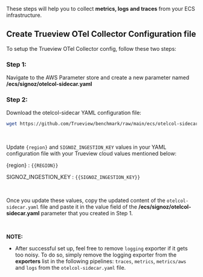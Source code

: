 These steps will help you to collect **metrics, logs and traces** from your ECS infrastructure. 

## Create Trueview OTel Collector Configuration file 

To setup the Trueview OTel Collector config, follow these two steps:

### Step 1: 
Navigate to the AWS Parameter store and create a new parameter named **/ecs/signoz/otelcol-sidecar.yaml**

### Step 2:
Download the otelcol-sidecar YAML configuration file:
```bash
wget https://github.com/Trueview/benchmark/raw/main/ecs/otelcol-sidecar.yaml
```
&nbsp;

Update `{region}` and `SIGNOZ_INGESTION_KEY` values in your YAML configuration file with your Trueview cloud values mentioned below:

{region} : `{{REGION}}`

SIGNOZ_INGESTION_KEY : `{{SIGNOZ_INGESTION_KEY}}`

&nbsp;

Once you update these values, copy the updated content of the `otelcol-sidecar.yaml` file and paste it in the value field of the **/ecs/signoz/otelcol-sidecar.yaml** parameter that you created in Step 1.

&nbsp;

**NOTE:**
- After successful set up, feel free to remove `logging` exporter if it gets too noisy. To do so, simply remove the logging exporter from the **exporters** list in the following pipelines: `traces`, `metrics`, `metrics/aws` and `logs` from the `otelcol-sidecar.yaml` file.